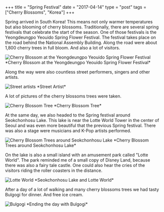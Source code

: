 +++
title = "Spring Festival"
date = "2017-04-14"
type = "post"
tags = ["Cherry Blossoms", "Korea"]
+++

Spring arrived in South Korea! This means not only warmer temperatures but also blooming of cherry blossoms. Traditionally, there are several spring festivals that celebrate the start of the season. One of those festivals is the Yeongdeungpo Yeouido Spring Flower Festival. The festival takes place on the road behind the National Assembly Building. Along the road were about 1,800 cherry trees in full bloom. And also a lot of visitors.

<img src="https://c1.staticflickr.com/3/2848/33867926992_cae9c70c7c_z.jpg" alt="Cherry Blossom at the Yeongdeungpo Yeouido Spring Flower Festival">
*Cherry Blossom at the Yeongdeungpo Yeouido Spring Flower Festival*

Along the way were also countless street performers, singers and other artists.

<img src="https://c1.staticflickr.com/3/2814/33639643820_ee0c137433_z.jpg" alt="Street artists">
*Street Artist*

A lot of pictures of the cherry blossoms trees were taken.

<img src="https://c1.staticflickr.com/3/2933/33895319191_d61e7da33b_z.jpg" alt="Cherry Blossom Tree">
*Cherry Blossom Tree*

At the same day, we also headed to the Spring festival around Seokchonhosu Lake. This lake is near the Lotte World Tower in the center of Seoul and was even more beautiful that the previous Spring festival. There was also a stage were musicians and K-Pop artists performed.

<img src="https://c1.staticflickr.com/3/2843/33639664770_7aeb683790_z.jpg" alt="Cherry Blossom Trees around Seokchonhosu Lake">
*Cherry Blossom Trees around Seokchonhosu Lake*

On the lake is also a small island with an amusement park called "Lotte World". The park reminded me of a small copy of Disney Land, because there was also a fairy tale castle. One could also hear the cries of the visitors riding the roller coasters in the distance.

<img src="https://c1.staticflickr.com/3/2917/33867913062_df403ec936_z.jpg" alt="Lotte World">
*Seokchonhosu Lake and Lotte World*

After a day of a lot of walking and many cherry blossoms trees we had tasty Bulgogi for dinner. And free ice cream.

<img src="https://c1.staticflickr.com/4/3954/33181986514_9ac538f17e_z.jpg" alt="Bulgogi">
*Ending the day with Bulgogi*
